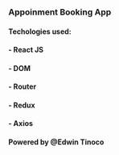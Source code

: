 ### Appoinment Booking App

#### Techologies used:
   #### - React JS
   #### - DOM
   #### - Router
   #### - Redux
   #### - Axios


#### Powered by @Edwin Tinoco